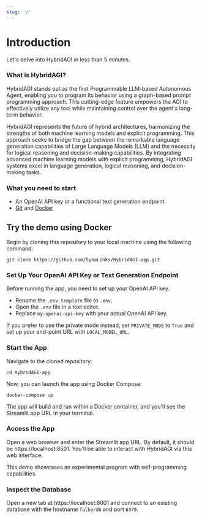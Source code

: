```yaml
---
slug: '/'
---
```


# Introduction

Let's delve into HybridAGI in less than 5 minutes.

### What is HybridAGI?

HybridAGI stands out as the first Programmable LLM-based Autonomous Agent, enabling you to program its behavior using a graph-based prompt programming approach. This cutting-edge feature empowers the AGI to effectively utilize any tool while maintaining control over the agent's long-term behavior.

HybridAGI represents the future of hybrid architectures, harmonizing the strengths of both machine learning models and explicit programming. This approach seeks to bridge the gap between the remarkable language generation capabilities of Large Language Models (LLM) and the necessity for logical reasoning and decision-making capabilities. By integrating advanced machine learning models with explicit programming, HybridAGI systems excel in language generation, logical reasoning, and decision-making tasks.

### What you need to start

- An OpenAI API key or a functional text generation endpoint
- [Git](https://git-scm.com/) and [Docker](https://www.docker.com/products/docker-desktop/)

## Try the demo using Docker

Begin by cloning this repository to your local machine using the following command:

```shell
git clone https://github.com/SynaLinks/HybridAGI-app.git
```

### Set Up Your OpenAI API Key or Text Generation Endpoint

Before running the app, you need to set up your OpenAI API key.

- Rename the `.env.template` file to `.env`.
- Open the `.env` file in a text editor.
- Replace `my-openai-api-key` with your actual OpenAI API key.

If you prefer to use the private mode instead, set `PRIVATE_MODE` to `True` and set up your end-point URL with `LOCAL_MODEL_URL`.

### Start the App

Navigate to the cloned repository:

```shell
cd HybridAGI-app
```

Now, you can launch the app using Docker Compose:

```shell
docker-compose up
```

The app will build and run within a Docker container, and you'll see the Streamlit app URL in your terminal.

### Access the App

Open a web browser and enter the Streamlit app URL. By default, it should be https://localhost:8501. You'll be able to interact with HybridAGI via this web interface.

This demo showcases an experimental program with self-programming capabilities.

### Inspect the Database

Open a new tab at https://localhost:8001 and connect to an existing database with the hostname `falkordb` and port `6379`.